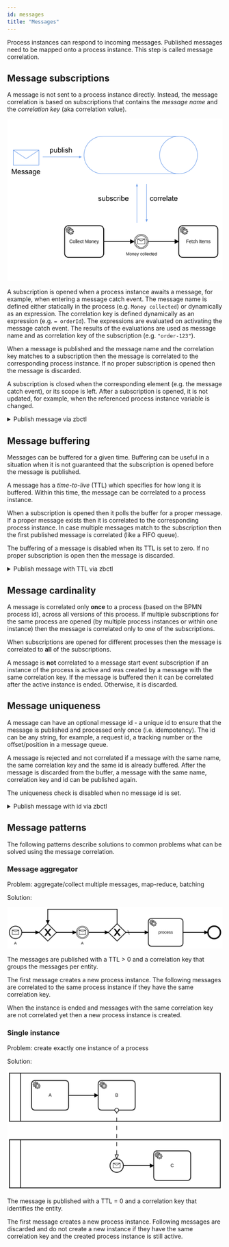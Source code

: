 ```yaml
---
id: messages
title: "Messages"
---
```


Process instances can respond to incoming messages. Published messages need to be mapped onto a process instance. This step is called message correlation.

## Message subscriptions

A message is not sent to a process instance directly. Instead, the message correlation is based on subscriptions that contains the _message name_ and the _correlation key_ (aka correlation value).

![Message Correlation](assets/message-correlation.png)

A subscription is opened when a process instance awaits a message, for example, when entering a message catch event. The message name is defined either statically in the process (e.g. `Money collected`) or dynamically as an expression. The correlation key is defined dynamically as an expression (e.g. `= orderId`). The expressions are evaluated on activating the message catch event. The results of the evaluations are used as message name and as correlation key of the subscription (e.g. `"order-123"`).

When a message is published and the message name and the correlation key matches to a subscription then the message is correlated to the corresponding process instance. If no proper subscription is opened then the message is discarded.

A subscription is closed when the corresponding element (e.g. the message catch event), or its scope is left. After a subscription is opened, it is not updated, for example, when the referenced process instance variable is changed.

<details>
   <summary>Publish message via zbctl</summary>
   <p>

```
zbctl publish message "Money collected" --correlationKey "order-123"
```

   </p>
 </details>

## Message buffering

Messages can be buffered for a given time. Buffering can be useful in a situation when it is not guaranteed that the subscription is opened before the message is published.

A message has a _time-to-live_ (TTL) which specifies for how long it is buffered. Within this time, the message can be correlated to a process instance.

When a subscription is opened then it polls the buffer for a proper message. If a proper message exists then it is correlated to the corresponding process instance. In case multiple messages match to the subscription then the first published message is correlated (like a FIFO queue).

The buffering of a message is disabled when its TTL is set to zero. If no proper subscription is open then the message is discarded.

<details>
   <summary>Publish message with TTL via zbctl</summary>
   <p>

```
zbctl publish message "Money collected" --correlationKey "order-123" --ttl 1h
```

   </p>
 </details>

## Message cardinality

A message is correlated only **once** to a process (based on the BPMN process id), across all versions of this process. If multiple subscriptions for the same process are opened (by multiple process instances or within one instance) then the message is correlated only to one of the subscriptions.

When subscriptions are opened for different processes then the message is correlated to **all** of the subscriptions.

A message is **not** correlated to a message start event subscription if an instance of the process is active and was created by a message with the same correlation key. If the message is buffered then it can be correlated after the active instance is ended. Otherwise, it is discarded.

## Message uniqueness

A message can have an optional message id - a unique id to ensure that the message is published and processed only once (i.e. idempotency). The id can be any string, for example, a request id, a tracking number or the offset/position in a message queue.

A message is rejected and not correlated if a message with the same name, the same correlation key and the same id is already buffered. After the message is discarded from the buffer, a message with the same name, correlation key and id can be published again.

The uniqueness check is disabled when no message id is set.

<details>
   <summary>Publish message with id via zbctl</summary>
   <p>

```
zbctl publish message "Money collected" --correlationKey "order-123" --messageId "tracking-12345"
```

   </p>
 </details>

## Message patterns

The following patterns describe solutions to common problems what can be solved using the message correlation.

### Message aggregator

Problem: aggregate/collect multiple messages, map-reduce, batching

Solution:

![Message Aggregator](assets/message-aggregator.png)

The messages are published with a TTL > 0 and a correlation key that groups the messages per entity.

The first message creates a new process instance. The following messages are correlated to the same process instance if they have the same correlation key.

When the instance is ended and messages with the same correlation key are not correlated yet then a new process instance is created.

### Single instance

Problem: create exactly one instance of a process

Solution:

![Message Single Instance](assets/message-single-instance.png)

The message is published with a TTL = 0 and a correlation key that identifies the entity.

The first message creates a new process instance. Following messages are discarded and do not create a new instance if they have the same correlation key and the created process instance is still active.
